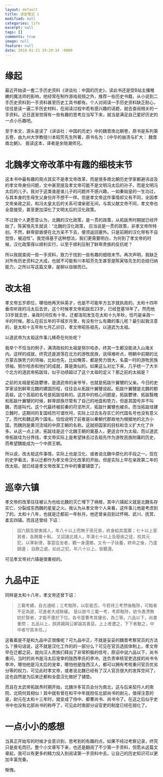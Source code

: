 ```yaml
---
layout: default
title: 读史笔记 1
modified: null
categories: life
excerpt: null
tags: []
comments: true
image: null
feature: null
date: 2018-01-21 19:29:14 -0800
---
```


# 缘起

最近开始读一套二手历史资料《讲谈社：中国的历史》，读此书还是受B站主播稚嫩的魔法师的影响，他经常在制作游戏视频之外，推荐一些历史书籍，从小说到二手历史资料到一手资料甚至历史工具书都有。个人对阅读一手历史资料缺乏耐心，往往是读一遍二手历史材料，在阅读过程中若有感兴趣的话题，就去查阅相关的一手资料。近日逐渐觉得有一些有趣的思考应当写下来，就当是满足自己爱好历史的一点小乐趣吧。

至于本文，源头是读了《讲谈社：中国的历史》中的魏晋南北朝卷，原书是系列第五卷，由九州大学教授川本昭芳先生所著，原书名为：《中华的崩溃与扩大： 魏晋南北朝》。 我读这本，译者是余晓潮师兄。

# 北魏孝文帝改革中有趣的细枝末节

这本书中最有趣的观点其实不是孝文帝改革，而是很多南北朝历史学家都避讳谈及的孝文帝身份问题，文中甚至提及孝文帝可能不是文明冯太后的孙子，而是文明冯太后的儿子。我对于这类谁是谁儿子的问题并不感兴趣，一如秦始皇的一生功过，与其本身的生母生父身份并不想干一样。但是孝文帝这件事情却又有不同，全因孝文帝亲政之前，和冯太皇太后的关系可谓亲密无间，与其父献文帝不同，孝文帝也全盘接受，甚至更加深化了文明太后的汉化政策。

不过我个人更愿意认为，北魏的汉化政策，是一贯的政策，从拓跋焘时期就已经开始了。陈寅恪先生就说：“北魏的汉化政策， 应当说是一贯的政策，非孝文帝所特创。不然，鲜卑部酋便在北方呆不下去，便须返回塞外。只是前期的汉化带有不自觉性，被迫性”。我觉得基于这种想法，我们更需要明白，为何到了孝文帝的时候，汉化政策得以顺利实行，以至于顺利压制了鲜卑贵族的反抗呢？

所以我就查阅一些一手资料，致力于找到一些有趣的细枝末节。再次声明，我缺乏对所有历史资料之大成，也就不可能有川本昭芳先生甚至是陈寅恪先生的总结归纳能力，之所以写这篇文章，是聊以自娱而已。

# 改太祖
孝文帝五岁即位，哪怕他再天纵英才，也是不可能年方五岁就执政的。太和十四年垂帘听政的冯太后去世，这个时候孝文帝拓跋宏23岁，已经登基18年了。然而他33岁就去世，亲政时间仅有十年。迁都洛阳发生在太和十九年秋，恰巧是亲政一半的时候。那么在前五年的平城岁月里，有没有什么有趣的事儿呢？最引起我注意的，是太和十五年秋七月乙卯日，孝文帝昭告祖先，以道武为太祖。

以道武帝为太祖这件事儿稀奇在何处呢？

我举个不恰当的例子，满清政权的太祖是努尔哈赤，终其一生都没能进入山海关内。这样的成就，终究还是游荡在北方的游牧民族，说得难听点，明朝中前期的北方蒙古族势力的领袖，比如也先，比如俺答，都是势力很大，名震一时的游牧民族领袖，努尔哈赤和他们的成就，算是类似的。如果这么对比下来，几乎统一了大半个北方的道武帝拓跋珪，似乎功绩超过了这个太祖的定义？那之前的太祖是？

之前的太祖是拓跋鬱律，是道武帝的亲爷爷，也就是拓跋什翼犍的父亲。今日的史学家谈到鲜卑北魏的建国历程，往往会从拓跋什翼犍说起。拓跋什翼犍是北魏的额高祖，这个高祖的名号是拓跋珪称的。这其中的核心问题是，拓跋鬱律、拓跋翳槐和拓跋什翼犍的时候，鲜卑部族尽管有了自己的地盘和势力，但是其国号并不叫魏，而是叫代。这个代最终被前秦的苻坚所灭，拓跋什翼犍也被杀。而当拓跋珪建立魏时，这期间的复国经历可谓坎坷，实际上过去名存实亡的代国名号也没有意义了。而代和魏这两个国名，恰恰说明了前者是以秦朝代郡故地为根据地的北方小国，而魏则是黄河流域的中原王朝的名称。这就把国家的目标和含义扩大化了许多。从这一点上讲，拓跋珪是这个北魏王朝的奠基人，更适合作为太祖，而以道武帝拓跋珪为分界线，孝文帝实际上是希望抹去过去祖先作为游牧民族附庸的历史，而希望魏能成为一个中原王朝。

所以说，改太祖这件事情，实际上也是汉化、或者说北魏中原化的手段之一。现在的史学看法，多以迁都作为孝文帝汉化改革的开始，但是实际上早在亲政第二年的改太祖，就已经是孝文帝改革工作中的重要铺垫了。

# 巡幸六镇

孝文帝的改革往往被认为也给北魏的灭亡埋下了祸根，其中六镇起义就是北魏名存实亡、分裂成东西魏的星星之火。我认为从孝文帝个人来看，这件事儿他是考虑到了的。太和十八年，也就是迁都前一年秋月，他还曾亲自到过怀朔、武川、抚冥、柔玄四镇。而且还曾经
下诏：

> 詔六鎮及禦夷城人，年八十以上而無子孫兄弟，終身給其廩粟；七十以上家貧者，各賜粟十斛。
又詔諸北城人，年滿七十以上及廢疾之徒，校其元犯，以準新律，事當從坐者，聽一身還鄉，又令一子扶養，終命之後，乃遣歸邊；
自餘之處，如此之犯，年八十以上，皆聽還。

可见孝文帝对六镇是很重视的。

# 九品中正

同样是太和十八年，孝文帝还曾下诏：

> 三載考績，自古通經；三考黜陟，以彰能否。今若待三考然後黜陟，可黜者不足為遲，可進者大成賒緩。
是以朕今三載一考，考即黜陟，欲令愚滯無妨於賢者，才能不壅於下位。各令當曹考其優劣，為三等。六品以下，尚書重問；
五品以上，朕將親與公卿論其善惡。上上者遷之，下下者黜之，中中者守其本任。」

这看着是不是和九品中正很像呢？可九品中正，不就是妥妥的魏晋考察官员的方法么？换句话说，这不就是汉化工作的的一部分么？可见在官员选拔体制上，孝文帝早在迁都之前，就向汉人贵族们释出了非常积极的信号，原诏中说六品以下，尚书重问，当时的尚书是冯太后宠幸的陇西李氏的李冲。连负责审核官吏选拔的尚书令李冲，哪怕他是冯太后的宠幸，哪怕他是陇西汉人，都可以拥有考核重问官员优劣分等的权力，可见此时孝文帝，或者说北魏已经有了汉人官员很大的发挥空间了，这也自然是为后来迁都和全盘汉化做好了铺垫。

而且在太武帝拓跋焘时期开始，北魏许多官员会分为南北，这与后来契丹人的南院、北院何其相似！其中就有曾在和平中年就担任北部尚书的尉元，值得注意的是，尉元在太和十三年时，就变成了侍中、都曹尚书、尚书令了。在这之后似乎史书中也没有北部尚书的称呼了，可见此时南部分设官吏的制度已经在弱化了。

# 一点小小的感想

当真正开始写的时候才会意识到，思考到的有趣的点，如果不经过考察记录，终究只是皮毛而已，整个小文章写下来，也还是翻阅了不少第一手资料，但愿从这篇文章起，我可以有更多的精力投入到阅读第一手资料中去，让自己的历史知识可以更加丰富完备。

惭愧。

